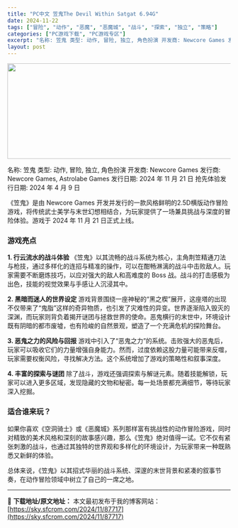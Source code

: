 ```yaml
---
title: "PC中文 笠鬼The Devil Within Satgat 6.94G"
date: 2024-11-22
tags: ["冒险", "动作", "恶魔", "恶魔城", "战斗", "探索", "独立", "策略"]
categories: ["PC游戏下载", "PC游戏专区"]
excerpt: "名称: 笠鬼 类型: 动作, 冒险, 独立, 角色扮演 开发商: Newcore Games 发行商: Newcore Games, Astrolabe Games 发行日期: 2024 年 11 月 21 日 抢先体验发行日期: 2024 年 4 月 9 日 《笠鬼》是由 Newcore Game&hellip;"
layout: post
---
```


<img class="aligncenter size-full wp-image-87718" src="https://sky.sfcrom.com/wp-content/uploads/2024/11/2024112203073329.webp" alt="" width="660" height="215" />

名称: 笠鬼
类型: 动作, 冒险, 独立, 角色扮演
开发商: Newcore Games
发行商: Newcore Games, Astrolabe Games
发行日期: 2024 年 11 月 21 日
抢先体验发行日期: 2024 年 4 月 9 日

《笠鬼》是由 Newcore Games 开发并发行的一款风格鲜明的2.5D横版动作冒险游戏，将传统武士美学与末世幻想相结合，为玩家提供了一场兼具挑战与深度的冒险体验。游戏于 2024 年 11 月 21 日正式上线。
<h3><strong>游戏亮点</strong></h3>
<strong>1. 行云流水的战斗体验</strong>
《笠鬼》以其流畅的战斗系统为核心，主角荆笠精通刀法与枪技，通过多样化的连招与精准的操作，可以在酣畅淋漓的战斗中击败敌人。玩家需要不断磨炼技巧，以应对强大的敌人和高难度的 Boss 战。战斗的打击感极为出色，技能的视觉效果与手感让人沉浸其中。

<strong>2. 黑暗而迷人的世界设定</strong>
游戏背景围绕一座神秘的“黑之楔”展开，这座塔的出现不仅带来了“鬼脂”这样的奇异物质，也引发了灾难性的异变。世界逐渐陷入毁灭的深渊，而玩家则背负着揭开谜团与拯救世界的使命。恶鬼横行的末世中，环境设计既有阴暗的都市废墟，也有险峻的自然景观，塑造了一个充满危机的探险舞台。

<strong>3. 恶鬼之力的风险与回报</strong>
游戏中引入了“恶鬼之力”的系统。击败强大的恶鬼后，玩家可以吸收它们的力量增强自身能力。然而，过度依赖这股力量可能带来反噬，玩家需要权衡风险，寻找解决方法。这个系统增加了游戏的策略性和叙事深度。

<strong>4. 丰富的探索与谜团</strong>
除了战斗，游戏还强调探索与解谜元素。随着技能解锁，玩家可以进入更多区域，发现隐藏的文物和秘密。每一处场景都充满细节，等待玩家深入挖掘。
<h3><strong>适合谁来玩？</strong></h3>
如果你喜欢《空洞骑士》或《恶魔城》系列那样富有挑战性的动作冒险游戏，同时对精致的美术风格和深刻的故事感兴趣，那么《笠鬼》绝对值得一试。它不仅有紧张刺激的战斗，也通过其独特的世界观和多样化的环境设计，为玩家带来一种既熟悉又新鲜的体验。

总体来说，《笠鬼》以其招式华丽的战斗系统、深邃的末世背景和紧凑的叙事节奏，在动作冒险领域中树立了自己的一席之地。

---
📖 **下载地址/原文地址：** 本文最初发布于我的博客网站：[https://sky.sfcrom.com/2024/11/87717](https://sky.sfcrom.com/2024/11/87717)
